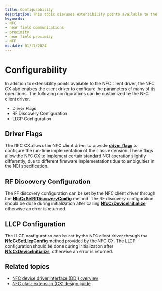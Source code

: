 ```yaml
---
title: Configurability
description: This topic discuses extensibility points available to the NFC client driver, enabling the client driver to configure the parameters of many of its operations.
keywords:
- NFC
- near field communications
- proximity
- near field proximity
- NFP
ms.date: 01/11/2024
---
```


# Configurability

In addition to extensibility points available to the NFC client driver, the NFC CX also enables the client driver to configure the parameters of many of its operations. The following configurations can be customized by the NFC client driver.

- Driver Flags
- RF Discovery Configuration
- LLCP Configuration

## Driver Flags

The NFC CX allows the NFC client driver to provide **[driver flags](/windows-hardware/drivers/ddi/nfccx/ne-nfccx-_nfc_cx_driver_flags)** to configure the run-time implementation of the class extension. These flags allow the NFC CX to implement certain standard NCI operation slightly differently, due to different firmware implementations due to ambiguities in the NCI specification.

## RF Discovery Configuration

The RF discovery configuration can be set by the NFC client driver through the **[NfcCxSetRfDiscoveryConfig](/windows-hardware/drivers/ddi/nfccx/nf-nfccx-nfccxsetrfdiscoveryconfig)** method. The RF discovery configuration should be done during initialization after calling **[NfcCxDeviceInitialize](/windows-hardware/drivers/ddi/nfccx/nf-nfccx-nfccxdeviceinitialize)**, otherwise an error is returned.

## LLCP Configuration

The LLCP configuration can be set by the NFC client driver through the **[NfcCxSetLlcpConfig](/windows-hardware/drivers/ddi/nfccx/nf-nfccx-nfccxsetllcpconfig)** method provided by the NFC CX. The LLCP configuration should be done during initialization after **[NfcCxDeviceInitialize](/windows-hardware/drivers/ddi/nfccx/nf-nfccx-nfccxdeviceinitialize)**, otherwise an error is returned.

## Related topics

- [NFC device driver interface (DDI) overview](/windows-hardware/drivers/ddi/_nfpdrivers)
- [NFC class extension (CX) design guide](/windows-hardware/drivers/nfc/nfc-class-extension-)
